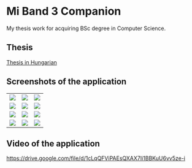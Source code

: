 # Mi Band 3 Companion
My thesis work for acquiring BSc degree in Computer Science.

## Thesis
[Thesis in Hungarian](/resources/Szakdolgozat.pdf)

## Screenshots of the application

<table>
    <tr>
        <td><img src="https://user-images.githubusercontent.com/82838337/174915801-5068ab93-7de2-4875-872b-7a3ae3f7f2c4.png"></td>
        <td><img src="https://user-images.githubusercontent.com/82838337/174916194-c63724e1-355a-471e-be8b-90811752d28f.png"></td>
        <td><img src="https://user-images.githubusercontent.com/82838337/174915861-644121e7-01b0-434b-913f-dc628d03e0d9.png"></td>
    </tr>
    <tr>
        <td><img src="https://user-images.githubusercontent.com/82838337/174916219-e72288f9-5e94-4294-a44d-dabfca1e63a0.png"></td>
        <td><img src="https://user-images.githubusercontent.com/82838337/174916230-eb6d7641-ef0b-4765-8bde-0971a405b66e.png"></td>
        <td><img src="https://user-images.githubusercontent.com/82838337/174916242-fc9130d8-3c1d-4e39-843b-7e46a1b9f790.png"></td>
    </tr>
    <tr>
        <td><img src="https://user-images.githubusercontent.com/82838337/174916258-1f5cfe9e-bda2-4b08-bf91-e321511d845f.png"></td>
        <td><img src="https://user-images.githubusercontent.com/82838337/174916263-a565fd12-649a-4c5b-a97e-7b4fb8d07abf.png"></td>
        <td><img src="https://user-images.githubusercontent.com/82838337/174916270-a3ea6fb8-99c9-4fac-ae52-a0c23af46d6c.png"></td>
    </tr>
    <tr>
        <td><img src="https://user-images.githubusercontent.com/82838337/174916275-1e760923-ebde-400e-b892-b84da70558d4.png"></td>
        <td><img src="https://user-images.githubusercontent.com/82838337/174916284-06bdc822-1fe8-49eb-a60e-9d2bf8626f84.png"></td>
        <td><img src="https://user-images.githubusercontent.com/82838337/174916295-9fe3b497-f7cd-4ef1-86e1-8ed066118555.png"></td>
    </tr>
</table>

## Video of the application
https://drive.google.com/file/d/1cLqQFViPAEsQXAX7Ii1BBKuU6vv5ze-i
